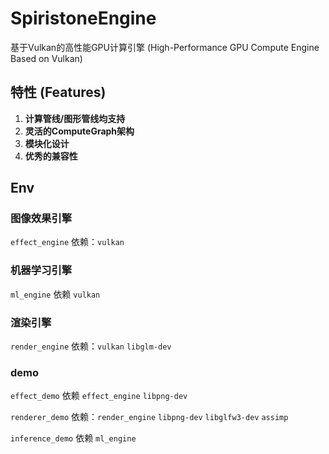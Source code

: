 # SpiristoneEngine

基于Vulkan的高性能GPU计算引擎 (High-Performance GPU Compute Engine Based on Vulkan)

## 特性 (Features)
1. **计算管线/图形管线均支持**
2. **灵活的ComputeGraph架构**
3. **模块化设计**
4. **优秀的兼容性**

## Env
### 图像效果引擎
`effect_engine` 依赖：`vulkan`

### 机器学习引擎
`ml_engine` 依赖 `vulkan`

### 渲染引擎
`render_engine` 依赖：`vulkan` `libglm-dev`

### demo
`effect_demo` 依赖 `effect_engine` `libpng-dev`

`renderer_demo` 依赖：`render_engine` `libpng-dev` `libglfw3-dev` `assimp`

`inference_demo` 依赖 `ml_engine`